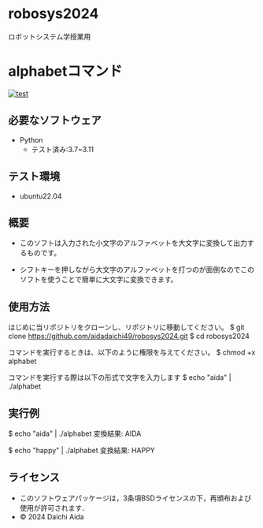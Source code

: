 # robosys2024
ロボットシステム学授業用

# alphabetコマンド
[![test](https://github.com/aidadaichi49/robosys2024/actions/workflows/test.yml/badge.svg)](https://github.com/aidadaichi49/robosys2024/actions/workflows/test.yml)

## 必要なソフトウェア
- Python
  - テスト済み:3.7~3.11

## テスト環境
- ubuntu22.04

## 概要

- このソフトは入力された小文字のアルファベットを大文字に変換して出力するものです。

- シフトキーを押しながら大文字のアルファベットを打つのが面倒なのでこのソフトを使うことで簡単に大文字に変換できます。

## 使用方法

はじめに当リポジトリをクローンし、リポジトリに移動してください。
$ git clone https://github.com/aidadaichi49/robosys2024.git
$ cd robosys2024

コマンドを実行するときは、以下のように権限を与えてください。
$ chmod +x alphabet

コマンドを実行する際は以下の形式で文字を入力します
$ echo "aida" | ./alphabet

## 実行例
$ echo "aida" | ./alphabet
変換結果: AIDA

$ echo "happy" | ./alphabet
変換結果: HAPPY

## ライセンス
- このソフトウェアパッケージは，3条項BSDライセンスの下，再頒布および使用が許可されます．
- © 2024 Daichi Aida
